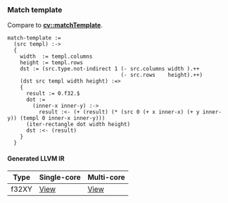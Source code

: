 ### Match template
Compare to **[cv::matchTemplate](http://docs.opencv.org/modules/imgproc/doc/object_detection.html#matchtemplate)**.

    match-template :=
      (src templ) :->
      {
        width  := templ.columns
        height := templ.rows
        dst := (src.type.not-indirect 1 (- src.columns width ).++
                                        (- src.rows    height).++)
        (dst src templ width height) :=>
        {
          result := 0.f32.$
          dot :=
            (inner-x inner-y) :->
              result :<- (+ (result) (* (src 0 (+ x inner-x) (+ y inner-y)) (templ 0 inner-x inner-y)))
          (iter-rectangle dot width height)
          dst :<- (result)
        }
      }

#### Generated LLVM IR
| Type   | Single-core | Multi-core |
|--------|-------------|------------|
| f32XY  | [View](https://raw.githubusercontent.com/biometrics/likely/gh-pages/ir/benchmarks/match_template_f32XY__f32XY_f32XY_.ll) | [View](https://raw.githubusercontent.com/biometrics/likely/gh-pages/ir/benchmarks/match_template_f32XY__f32XY_f32XY__m.ll) |
